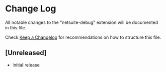 # Change Log

All notable changes to the "netsuite-debug" extension will be documented in this file.

Check [Keep a Changelog](http://keepachangelog.com/) for recommendations on how to structure this file.

## [Unreleased]

- Initial release